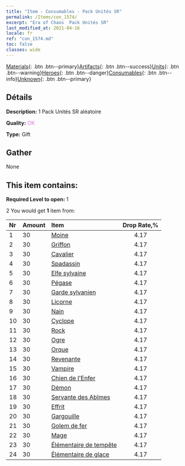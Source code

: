 ```yaml
---
title: "Item - Consumables - Pack Unités SR"
permalink: /Items/con_1574/
excerpt: "Era of Chaos  Pack Unités SR"
last_modified_at: 2021-04-16
locale: fr
ref: "con_1574.md"
toc: false
classes: wide
---
```

 [Materials](/fr/Items/){: .btn .btn--primary}[Artifacts](/fr/Items/Artifacts/){: .btn .btn--success}[Units](/fr/Items/Units/){: .btn .btn--warning}[Heroes](/fr/Items/Heroes/){: .btn .btn--danger}[Consumables](/fr/Items/Consumables/){: .btn .btn--info}[Unknown](/fr/Items/Unknown/){: .btn .btn--primary}

## Détails
 **Description:** 1 Pack Unités SR aléatoire

 **Quality:** <span style="color: #DA70D6">OK</span>

 **Type:** Gift

## Gather

  None

## This item contains:

 **Required Level to open:** 1

 2 You would get **1** item  from:

  | Nr | Amount |     Item    | Drop Rate,% |
  |:---|:-------|:------------|:---------:|
  | 1 | 30 | [Moine](/fr/Items/unt_194/) | 4.17 | 
  | 2 | 30 | [Griffon](/fr/Items/unt_192/) | 4.17 | 
  | 3 | 30 | [Cavalier ](/fr/Items/unt_195/) | 4.17 | 
  | 4 | 30 | [Spadassin](/fr/Items/unt_193/) | 4.17 | 
  | 5 | 30 | [Elfe sylvaine](/fr/Items/unt_201/) | 4.17 | 
  | 6 | 30 | [Pégase](/fr/Items/unt_202/) | 4.17 | 
  | 7 | 30 | [Garde sylvanien](/fr/Items/unt_203/) | 4.17 | 
  | 8 | 30 | [Licorne](/fr/Items/unt_204/) | 4.17 | 
  | 9 | 30 | [Nain](/fr/Items/unt_200/) | 4.17 | 
  | 10 | 30 | [Cyclope](/fr/Items/unt_222/) | 4.17 | 
  | 11 | 30 | [Rock](/fr/Items/unt_221/) | 4.17 | 
  | 12 | 30 | [Ogre](/fr/Items/unt_220/) | 4.17 | 
  | 13 | 30 | [Orque](/fr/Items/unt_219/) | 4.17 | 
  | 14 | 30 | [Revenante](/fr/Items/unt_210/) | 4.17 | 
  | 15 | 30 | [Vampire](/fr/Items/unt_211/) | 4.17 | 
  | 16 | 30 | [Chien de l'Enfer](/fr/Items/unt_228/) | 4.17 | 
  | 17 | 30 | [Démon](/fr/Items/unt_229/) | 4.17 | 
  | 18 | 30 | [Servante des Abîmes](/fr/Items/unt_230/) | 4.17 | 
  | 19 | 30 | [Effrit](/fr/Items/unt_231/) | 4.17 | 
  | 20 | 30 | [Gargouille](/fr/Items/unt_236/) | 4.17 | 
  | 21 | 30 | [Golem de fer](/fr/Items/unt_237/) | 4.17 | 
  | 22 | 30 | [Mage](/fr/Items/unt_238/) | 4.17 | 
  | 23 | 30 | [Élémentaire de tempête](/fr/Items/unt_263/) | 4.17 | 
  | 24 | 30 | [Élémentaire de glace](/fr/Items/unt_264/) | 4.17 | 

